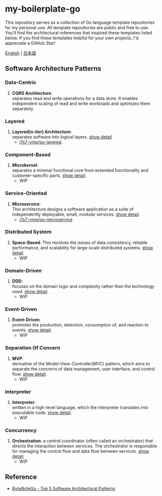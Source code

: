 # my-boilerplate-go

This repository serves as a collection of Go language template repositories for my personal use. All template repositories are public and free to use. You'll find the architectural references that inspired these templates listed below. If you find these templates helpful for your own projects, I'd appreciate a GitHub Star!

[English](./README.md) | [日本語](./README.jp.md)

## Software Architecture Patterns

### Data-Centric

1. **CQRS Architecture**:  
separates read and write operations for a data store. It enables independent scaling of read and write workloads and optimizes them separately.

### Layered

1. **Layered(n-tier) Architecture**:  
separates software into logical layers. [show detail](docs/en/layered-architecture.md)
    - [i7s7-ymp/go-layered](https://github.com/i7s7-ymp/go-layered).

### Component-Based

1. **Microkernel**:  
separates a minimal functional core from extended functionality and customer-specific parts. [show detail](docs/en/microkernel-architecture.md).
    - WIP

### Service-Oriented

1. **Microservice**:  
This architecture designs a software application as a suite of independently deployable, small, modular services. [show detail](docs/en/microservices-architecture.md).
   - [i7s7-ymp/go-microservice](https://github.com/i7s7-ymp/go-microservice.git)

### Distributed System

1. **Space-Based**:
This resolves the issues of data consistency, reliable performance, and scalability for large-scale distributed systems. [show detail](docs/en/space-based-architecture.md).
   - WIP

### Domain-Driven

1. **DDD**:  
focuses on the domain logic and complexity rather than the technology used. [show detail](docs/en/domain-driven-design.md).
   - WIP

### Event-Driven

1. **Event-Driven**:  
promotes the production, detection, consumption of, and reaction to events. [show detail](docs/en/event-driven-architecture.md).
   - WIP

### Separation Of Concern

1. **MVP**:  
derivative of the Model-View-Controller(MVC) pattern, which aims to separate the concerns of data management, user interface, and control flow. [show detail](docs/en/mvp-architecture.md).
   - WIP

### Interpreter

1. **Interpreter**:  
written in a high-level language, which the interpreter translates into executable code. [show detail](docs/en/interpreter-pattern.md).
   - WIP

### Concurrency

1. **Orchestration**: 
a central coordinator (often called an orchestrator) that directs the interaction between services. The orchestrator is responsible for managing the control flow and data flow between services. [show detail](docs/en/orchestration-pattern.md). 
   - WIP

## Reference

- [ByteByteGo - Top 5 Software Architectural Patterns](https://bytebytego.com/guides/top-5-software-architectural-patterns/)
